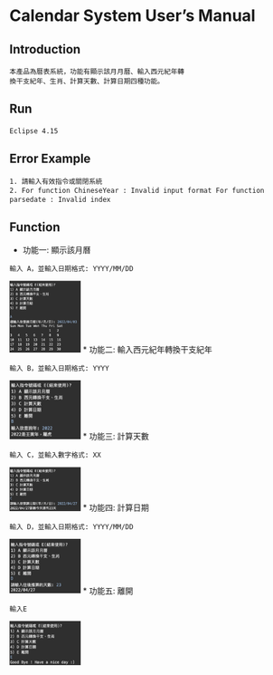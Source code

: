 # Calendar System User’s Manual
## Introduction
```
本產品為曆表系統，功能有顯示該月月曆、輸入西元紀年轉
換干支紀年、生肖、計算天數、計算日期四種功能。
```
## Run
```
Eclipse 4.15
```
## Error Example
```
1. 請輸入有效指令或關閉系統
2. For function ChineseYear : Invalid input format For function parsedate : Invalid index
```
## Function
* 功能一: 顯示該月曆

```
輸入 A，並輸入日期格式: YYYY/MM/DD
```

<img src="/img/s1.png" alt="Cover" width="25%"/>
* 功能二: 輸入西元紀年轉換干支紀年

```
輸入 B，並輸入日期格式: YYYY
```

<img src="/img/s2.png" alt="Cover" width="25%"/>
* 功能三: 計算天數

```
輸入 C，並輸入數字格式: XX
```

<img src="/img/s3.png" alt="Cover" width="25%"/>
* 功能四: 計算日期

```
輸入 D，並輸入日期格式: YYYY/MM/DD
```

<img src="/img/s4.png" alt="Cover" width="25%"/>
* 功能五: 離開 

```
輸入E
```

<img src="/img/s5.png" alt="Cover" width="25%"/>



